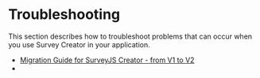 # Troubleshooting
This section describes how to troubleshoot problems that can occur when you use Survey Creator in your application.

* [Migration Guide for SurveyJS Creator - from V1 to V2](Survey-Creator?Migrate-from-V1-to-V2)
* []()